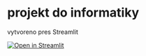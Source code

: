 # projekt do informatiky

vytvoreno pres Streamlit

[![Open in Streamlit](https://static.streamlit.io/badges/streamlit_badge_black_white.svg)](https://blank-app-template.streamlit.app/)
